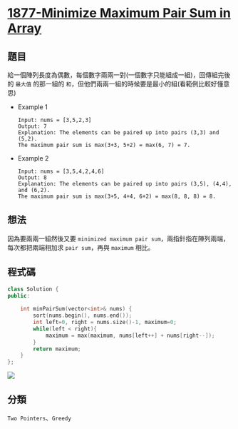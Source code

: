# [1877-Minimize Maximum Pair Sum in Array](https://leetcode.com/problems/minimize-maximum-pair-sum-in-array/)

## 題目
給一個陣列長度為偶數，每個數字兩兩一對(一個數字只能組成一組)，回傳組完後的 `最大值` 的那一組的 `和`，但他們兩兩一組的時候要是最小的組(看範例比較好懂意思)
* Example 1
    ```
    Input: nums = [3,5,2,3]
    Output: 7
    Explanation: The elements can be paired up into pairs (3,3) and (5,2).
    The maximum pair sum is max(3+3, 5+2) = max(6, 7) = 7.
    ```
* Example 2
    ```
    Input: nums = [3,5,4,2,4,6]
    Output: 8
    Explanation: The elements can be paired up into pairs (3,5), (4,4), and (6,2).
    The maximum pair sum is max(3+5, 4+4, 6+2) = max(8, 8, 8) = 8.
    ```

## 想法
因為要兩兩一組然後又要 `minimized maximum pair sum`，兩指針指在陣列兩端，每次都把兩端相加求 `pair sum`，再與 `maximum` 相比。

## 程式碼
```cpp
class Solution {
public:
        
    int minPairSum(vector<int>& nums) {
        sort(nums.begin(), nums.end());
        int left=0, right = nums.size()-1, maximum=0;
        while(left < right){
            maximum = max(maximum, nums[left++] + nums[right--]);
        }
        return maximum;
    }
};
```

![](https://imgur.com/TCiaSF6.png)



## 分類
`Two Pointers`、`Greedy`